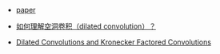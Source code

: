 * [paper](14.101-Exploiting-local-structures-with-the-kronecker-layer-in-convolutional-network.md)

* [如何理解空洞卷积（dilated convolution）？](https://www.zhihu.com/question/54149221)
* [Dilated Convolutions and Kronecker Factored Convolutions](http://www.inference.vc/dilated-convolutions-and-kronecker-factorisation/)

